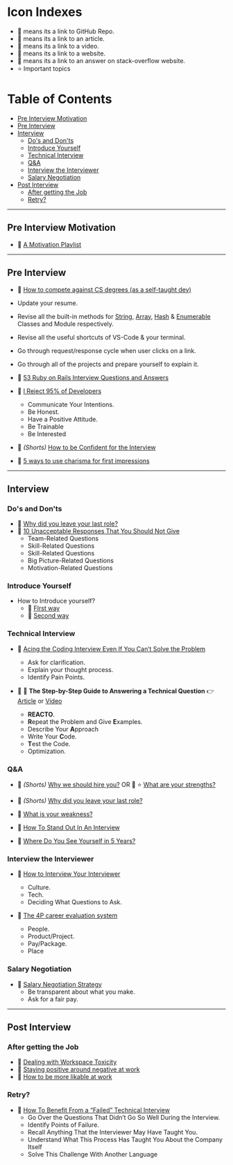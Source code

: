# Icon Indexes

- 📓 means its a link to GitHub Repo.
- 📃 means its a link to an article.
- 🎥 means its a link to a video.
- 🔖 means its a link to a website.
- 🙋 means its a link to an answer on stack-overflow website.
- ⭐ Important topics

# Table of Contents

- [Pre Interview Motivation](#pre-interview-motivation)
- [Pre Interview](#pre-interview)
- [Interview](#interview)
  - [Do's and Don'ts](#dos-and-donts)
  - [Introduce Yourself](#introduce-yourself)
  - [Technical Interview](#technical-interview)
  - [Q&A](#qa)
  - [Interview the Interviewer](#interview-the-interviewer)
  - [Salary Negotiation](#salary-negotiation)
- [Post Interview](#post-interview)
  - [After getting the Job](#after-getting-the-job)
  - [Retry?](#retry)

---

## Pre Interview Motivation

- 🎥 [A Motivation Playlist](https://youtube.com/playlist?list=PL0ANbWdKRcgqBojON5gOp2JnWs4Hk7stw)

---

## Pre Interview

- 🎥 [How to compete against CS degrees (as a self-taught dev)](https://youtu.be/xsL-5MhQWBk)

- Update your resume.

- Revise all the built-in methods for [String](https://ruby-doc.org/3.1.2/String.html), [Array](https://ruby-doc.org/3.1.2/Array.html), [Hash](https://ruby-doc.org/3.1.2/Hash.html) & [Enumerable](https://ruby-doc.org/3.1.2/Enumerable.html) Classes and Module respectively.

- Revise all the useful shortcuts of VS-Code & your terminal.

- Go through request/response cycle when user clicks on a link.

- Go through all of the projects and prepare yourself to explain it.

- 📃 [53 Ruby on Rails Interview Questions and Answers](https://medium.com/ruby-daily/53-ruby-on-rails-interview-questions-and-answers-eb99eed1aeb7)

- 📃 [I Reject 95% of Developers](https://betterprogramming.pub/i-reject-95-of-developers-in-an-interview-heres-how-to-become-one-of-the-top-5-aebf70ac427f)

  - Communicate Your Intentions.
  - Be Honest.
  - Have a Positive Attitude.
  - Be Trainable
  - Be Interested

- 🎥 _(Shorts)_ [How to be Confident for the Interview](https://youtu.be/NA5_WyR6xYM)
- 🎥 [5 ways to use charisma for first impressions](https://youtu.be/hUqhZtij7fQ?t=181)

---

## Interview

### Do's and Don'ts

- 🎥 [Why did you leave your last role?](https://youtu.be/Rz8I7RI2WWw)
- 📃 [10 Unacceptable Responses That You Should Not Give](https://betterprogramming.pub/10-unacceptable-responses-that-you-should-not-give-at-a-job-interview-b6f0d78c23e3)
  - Team-Related Questions
  - Skill-Related Questions
  - Skill-Related Questions
  - Big Picture-Related Questions
  - Motivation-Related Questions

### Introduce Yourself

- How to Introduce yourself?
  - 🎥 [FIrst way](https://youtu.be/N1Ak5RSAFww)
  - 🎥 [Second way](https://youtu.be/TiVq6ADO7XU)

### Technical Interview

- 📃 [Acing the Coding Interview Even If You Can’t Solve the Problem](https://betterprogramming.pub/acing-the-coding-interview-even-if-you-cant-solve-the-problem-91a950947226)

  - Ask for clarification.
  - Explain your thought process.
  - Identify Pain Points.

- 📃 🎥 **The Step-by-Step Guide to Answering a Technical Question** 👉 [Article](https://betterprogramming.pub/the-step-by-step-guide-to-answering-a-technical-question-in-a-coding-interview-37928490d4e2) or [Video](https://youtu.be/DIR_rxusO8Q)
  - **REACTO**.
  - **R**epeat the Problem and Give **E**xamples.
  - Describe Your **A**pproach
  - Write Your **C**ode.
  - **T**est the Code.
  - Optimization.

### Q&A

- 🎥 _(Shorts)_ [Why we should hire you?](https://youtube.com/shorts/t2Y1TVBL3JU?feature=share)
  OR
  🎥 ⭐ [What are your strengths?](https://youtu.be/E5Gt2W9zKJE)

- 🎥 _(Shorts)_ [Why did you leave your last role?](https://youtu.be/Rz8I7RI2WWw)
- 🎥 [What is your weakness?](https://youtu.be/crJiaNQ2dv8)
- 🎥 [How To Stand Out In An Interview](https://youtu.be/UXaLyy1twaE)
- 🎥 [Where Do You See Yourself in 5 Years?](https://youtu.be/gGU3TunJqH0)

### Interview the Interviewer

- 📃 [How to Interview Your Interviewer](https://betterprogramming.pub/software-engineer-interview-interview-your-interviewer-4964257b3c4)

  - Culture.
  - Tech.
  - Deciding What Questions to Ask.

- 📃 [The 4P career evaluation system](https://alexewerlof.medium.com/the-four-p-s-of-career-search-6380a61cc961)
  - People.
  - Product/Project.
  - Pay/Package.
  - Place

### Salary Negotiation

- 📃 [Salary Negotiation Strategy](https://alexewerlof.medium.com/my-salary-negotiation-strategy-4c67419ccbcd)
  - Be transparent about what you make.
  - Ask for a fair pay.

---

## Post Interview

### After getting the Job

- 🎥 [Dealing with Workspace Toxicity](https://youtu.be/nwPTrXTT7J0)
- 🎥 [Staying positive around negative at work](https://youtu.be/8yL_LaRnj7U)
- 🎥 [How to be more likable at work](https://youtu.be/Kjd31FdTTEM)

### Retry?

- 📃 [How To Benefit From a “Failed” Technical Interview](https://betterprogramming.pub/actionable-steps-after-coding-interview-2e904c0cc3af)
  - Go Over the Questions That Didn’t Go So Well During the Interview.
  - Identify Points of Failure.
  - Recall Anything That the Interviewer May Have Taught You.
  - Understand What This Process Has Taught You About the Company Itself
  - Solve This Challenge With Another Language
